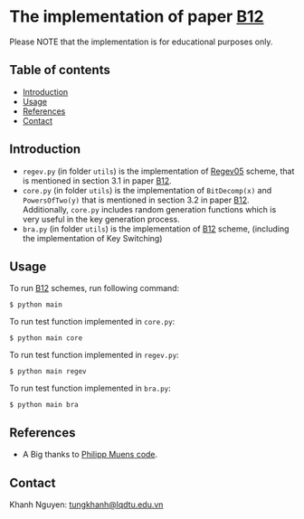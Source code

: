 # The implementation of paper [B12](https://eprint.iacr.org/2012/078)
Please NOTE that the implementation is for educational purposes only.

## Table of contents
* [Introduction](#introduction)
* [Usage](#usage)
* [References](#references)
* [Contact](#contact)

## Introduction
- `regev.py` (in folder `utils`) is the implementation of 
[Regev05](https://cims.nyu.edu/~regev/papers/qcrypto.pdf) scheme, 
that is mentioned in section 3.1 in paper [B12](https://eprint.iacr.org/2012/078).
- `core.py` (in folder `utils`) is the implementation of `BitDecomp(x)`
and `PowersOfTwo(y)` that is mentioned in section 3.2 in paper [B12](https://eprint.iacr.org/2012/078).
Additionally, `core.py` includes random generation functions which is very useful in the key generation process.
- `bra.py` (in folder `utils`) is the implementation of 
[B12](https://cims.nyu.edu/~regev/papers/qcrypto.pdf) scheme, (including the implementation 
of Key Switching)

## Usage
To run [B12](https://eprint.iacr.org/2012/078) schemes, run following command:
```
$ python main
```

To run test function implemented in `core.py`:
```
$ python main core
```

To run test function implemented in `regev.py`:
```
$ python main regev
```

To run test function implemented in `bra.py`:
```
$ python main bra
```

## References
- A Big thanks to [Philipp Muens code](https://github.com/pmuens/pybra12).

## Contact
Khanh Nguyen: tungkhanh@lqdtu.edu.vn
